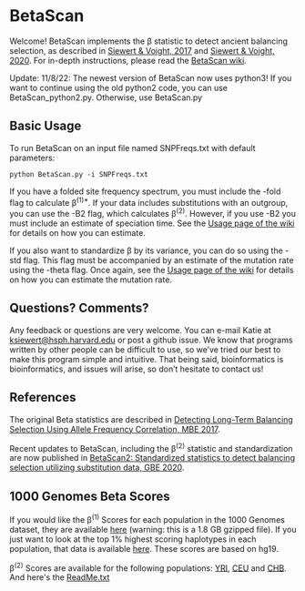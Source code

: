 # BetaScan
Welcome! BetaScan implements the β statistic to detect ancient balancing selection, as described in [Siewert & Voight, 2017](https://academic.oup.com/mbe/article/doi/10.1093/molbev/msx209/3988103/Detecting-Long-term-Balancing-Selection-using) and [Siewert & Voight, 2020](https://academic.oup.com/gbe/article/12/2/3873/5721358). For in-depth instructions, please read the [BetaScan wiki](https://github.com/ksiewert/BetaScan/wiki).

Update: 11/8/22: The newest version of BetaScan now uses python3! If you want to continue using the old python2 code, you can use BetaScan_python2.py. Otherwise, use BetaScan.py

## Basic Usage
To run BetaScan on an input file named SNPFreqs.txt with default parameters:
```
python BetaScan.py -i SNPFreqs.txt
```
If you have a folded site frequency spectrum, you must include the -fold flag to calculate β<sup>(1)\*</sup>. If your data includes substitutions with an outgroup, you can use the -B2 flag, which calculates β<sup>(2)</sup>. However, if you use -B2 you must include an estimate of speciation time. See the [Usage page of the wiki](https://github.com/ksiewert/BetaScan/wiki/Basic-Usage) for details on how you can estimate.

If you also want to standardize β by its variance, you can do so using the -std flag. This flag must be accompanied by an estimate of the mutation rate using the -theta flag. Once again, see the [Usage page of the wiki](https://github.com/ksiewert/BetaScan/wiki/Basic-Usage) for details on how you can estimate the mutation rate.

## Questions? Comments?
Any feedback or questions are very welcome. You can e-mail Katie at ksiewert@hsph.harvard.edu or post a github issue. We know that programs written by other people can be difficult to use, so we’ve tried our best to make this program simple and intuitive. That being said, bioinformatics is bioinformatics, and issues will arise, so don’t hesitate to contact us!

## References
The original Beta statistics are described in [Detecting Long-Term Balancing Selection Using Allele Frequency Correlation, MBE 2017](https://academic.oup.com/mbe/article/doi/10.1093/molbev/msx209/3988103/Detecting-Long-term-Balancing-Selection-using).

Recent updates to BetaScan, including the β<sup>(2)</sup> statistic and standardization are now published in [BetaScan2: Standardized statistics to detect balancing selection utilizing substitution data, GBE 2020](https://academic.oup.com/gbe/advance-article/doi/10.1093/gbe/evaa013/5721358).

## 1000 Genomes Beta Scores
If you would like the β<sup>(1)</sup> Scores for each population in the 1000 Genomes dataset, they are available [here](http://coruscant.itmat.upenn.edu/data/SiewertEA_Full_BetaScores.tar.gz) (warning: this is a 1.8 GB gzipped file). If you just want to look at the top 1% highest scoring haplotypes in each population, that data is available [here](http://coruscant.itmat.upenn.edu/data/SiewertEA_BetaScores.tar.gz). These scores are based on hg19.

β<sup>(2)</sup> Scores are available for the following populations: [YRI](http://coruscant.itmat.upenn.edu/data/YRIStdB2.tar.gz), [CEU](http://coruscant.itmat.upenn.edu/data/CEUStdB2.tar.gz) and [CHB](http://coruscant.itmat.upenn.edu/data/CHBStdB2.tar.gz). And here's the [ReadMe.txt](http://coruscant.itmat.upenn.edu/data/README_B2stdscores.txt)
